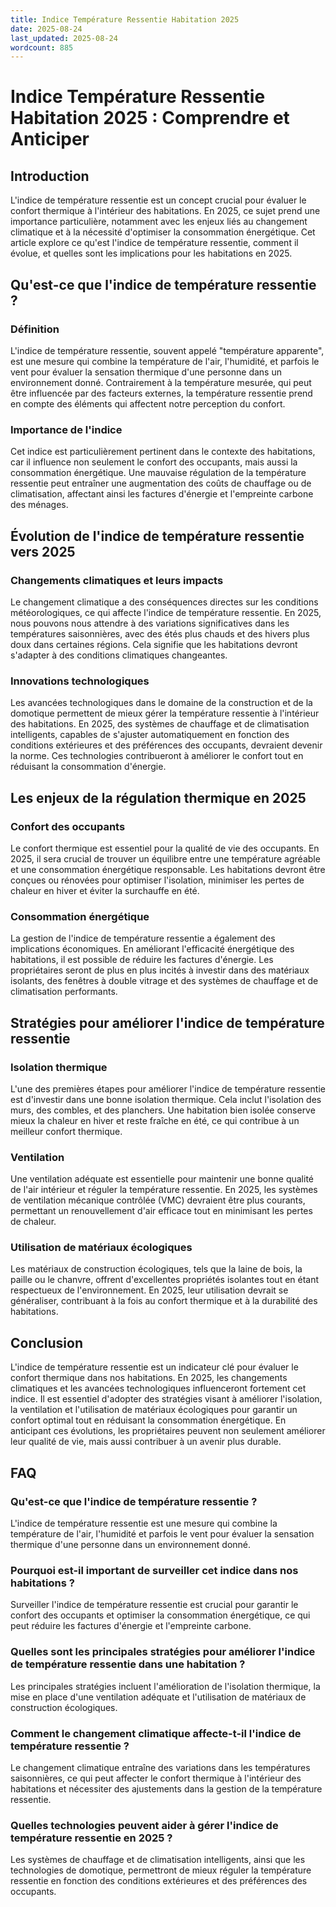 ```yaml
---
title: Indice Température Ressentie Habitation 2025
date: 2025-08-24
last_updated: 2025-08-24
wordcount: 885
---
```


# Indice Température Ressentie Habitation 2025 : Comprendre et Anticiper

## Introduction

L'indice de température ressentie est un concept crucial pour évaluer le confort thermique à l'intérieur des habitations. En 2025, ce sujet prend une importance particulière, notamment avec les enjeux liés au changement climatique et à la nécessité d'optimiser la consommation énergétique. Cet article explore ce qu'est l'indice de température ressentie, comment il évolue, et quelles sont les implications pour les habitations en 2025.

## Qu'est-ce que l'indice de température ressentie ?

### Définition

L'indice de température ressentie, souvent appelé "température apparente", est une mesure qui combine la température de l'air, l'humidité, et parfois le vent pour évaluer la sensation thermique d'une personne dans un environnement donné. Contrairement à la température mesurée, qui peut être influencée par des facteurs externes, la température ressentie prend en compte des éléments qui affectent notre perception du confort.

### Importance de l'indice

Cet indice est particulièrement pertinent dans le contexte des habitations, car il influence non seulement le confort des occupants, mais aussi la consommation énergétique. Une mauvaise régulation de la température ressentie peut entraîner une augmentation des coûts de chauffage ou de climatisation, affectant ainsi les factures d'énergie et l'empreinte carbone des ménages.

## Évolution de l'indice de température ressentie vers 2025

### Changements climatiques et leurs impacts

Le changement climatique a des conséquences directes sur les conditions météorologiques, ce qui affecte l'indice de température ressentie. En 2025, nous pouvons nous attendre à des variations significatives dans les températures saisonnières, avec des étés plus chauds et des hivers plus doux dans certaines régions. Cela signifie que les habitations devront s'adapter à des conditions climatiques changeantes.

### Innovations technologiques

Les avancées technologiques dans le domaine de la construction et de la domotique permettent de mieux gérer la température ressentie à l'intérieur des habitations. En 2025, des systèmes de chauffage et de climatisation intelligents, capables de s'ajuster automatiquement en fonction des conditions extérieures et des préférences des occupants, devraient devenir la norme. Ces technologies contribueront à améliorer le confort tout en réduisant la consommation d'énergie.

## Les enjeux de la régulation thermique en 2025

### Confort des occupants

Le confort thermique est essentiel pour la qualité de vie des occupants. En 2025, il sera crucial de trouver un équilibre entre une température agréable et une consommation énergétique responsable. Les habitations devront être conçues ou rénovées pour optimiser l'isolation, minimiser les pertes de chaleur en hiver et éviter la surchauffe en été.

### Consommation énergétique

La gestion de l'indice de température ressentie a également des implications économiques. En améliorant l'efficacité énergétique des habitations, il est possible de réduire les factures d'énergie. Les propriétaires seront de plus en plus incités à investir dans des matériaux isolants, des fenêtres à double vitrage et des systèmes de chauffage et de climatisation performants.

## Stratégies pour améliorer l'indice de température ressentie

### Isolation thermique

L'une des premières étapes pour améliorer l'indice de température ressentie est d'investir dans une bonne isolation thermique. Cela inclut l'isolation des murs, des combles, et des planchers. Une habitation bien isolée conserve mieux la chaleur en hiver et reste fraîche en été, ce qui contribue à un meilleur confort thermique.

### Ventilation

Une ventilation adéquate est essentielle pour maintenir une bonne qualité de l'air intérieur et réguler la température ressentie. En 2025, les systèmes de ventilation mécanique contrôlée (VMC) devraient être plus courants, permettant un renouvellement d'air efficace tout en minimisant les pertes de chaleur.

### Utilisation de matériaux écologiques

Les matériaux de construction écologiques, tels que la laine de bois, la paille ou le chanvre, offrent d'excellentes propriétés isolantes tout en étant respectueux de l'environnement. En 2025, leur utilisation devrait se généraliser, contribuant à la fois au confort thermique et à la durabilité des habitations.

## Conclusion

L'indice de température ressentie est un indicateur clé pour évaluer le confort thermique dans nos habitations. En 2025, les changements climatiques et les avancées technologiques influenceront fortement cet indice. Il est essentiel d'adopter des stratégies visant à améliorer l'isolation, la ventilation et l'utilisation de matériaux écologiques pour garantir un confort optimal tout en réduisant la consommation énergétique. En anticipant ces évolutions, les propriétaires peuvent non seulement améliorer leur qualité de vie, mais aussi contribuer à un avenir plus durable.

## FAQ

### Qu'est-ce que l'indice de température ressentie ?

L'indice de température ressentie est une mesure qui combine la température de l'air, l'humidité et parfois le vent pour évaluer la sensation thermique d'une personne dans un environnement donné.

### Pourquoi est-il important de surveiller cet indice dans nos habitations ?

Surveiller l'indice de température ressentie est crucial pour garantir le confort des occupants et optimiser la consommation énergétique, ce qui peut réduire les factures d'énergie et l'empreinte carbone.

### Quelles sont les principales stratégies pour améliorer l'indice de température ressentie dans une habitation ?

Les principales stratégies incluent l'amélioration de l'isolation thermique, la mise en place d'une ventilation adéquate et l'utilisation de matériaux de construction écologiques.

### Comment le changement climatique affecte-t-il l'indice de température ressentie ?

Le changement climatique entraîne des variations dans les températures saisonnières, ce qui peut affecter le confort thermique à l'intérieur des habitations et nécessiter des ajustements dans la gestion de la température ressentie.

### Quelles technologies peuvent aider à gérer l'indice de température ressentie en 2025 ?

Les systèmes de chauffage et de climatisation intelligents, ainsi que les technologies de domotique, permettront de mieux réguler la température ressentie en fonction des conditions extérieures et des préférences des occupants.